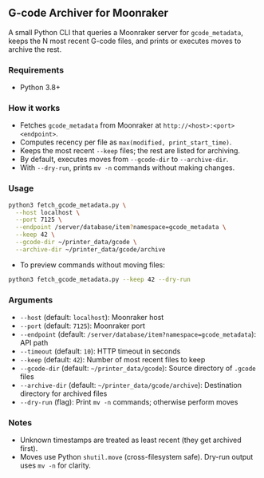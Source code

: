 ## G-code Archiver for Moonraker

A small Python CLI that queries a Moonraker server for `gcode_metadata`, keeps the N most recent G-code files, and prints or executes moves to archive the rest.

### Requirements

- Python 3.8+

### How it works

- Fetches `gcode_metadata` from Moonraker at `http://<host>:<port><endpoint>`.
- Computes recency per file as `max(modified, print_start_time)`.
- Keeps the most recent `--keep` files; the rest are listed for archiving.
- By default, executes moves from `--gcode-dir` to `--archive-dir`.
- With `--dry-run`, prints `mv -n` commands without making changes.

### Usage

```bash
python3 fetch_gcode_metadata.py \
  --host localhost \
  --port 7125 \
  --endpoint /server/database/item?namespace=gcode_metadata \
  --keep 42 \
  --gcode-dir ~/printer_data/gcode \
  --archive-dir ~/printer_data/gcode/archive
```

- To preview commands without moving files:

```bash
python3 fetch_gcode_metadata.py --keep 42 --dry-run
```

### Arguments

- `--host` (default: `localhost`): Moonraker host
- `--port` (default: `7125`): Moonraker port
- `--endpoint` (default: `/server/database/item?namespace=gcode_metadata`): API path
- `--timeout` (default: `10`): HTTP timeout in seconds
- `--keep` (default: `42`): Number of most recent files to keep
- `--gcode-dir` (default: `~/printer_data/gcode`): Source directory of `.gcode` files
- `--archive-dir` (default: `~/printer_data/gcode/archive`): Destination directory for archived files
- `--dry-run` (flag): Print `mv -n` commands; otherwise perform moves

### Notes

- Unknown timestamps are treated as least recent (they get archived first).
- Moves use Python `shutil.move` (cross-filesystem safe). Dry-run output uses `mv -n` for clarity.


